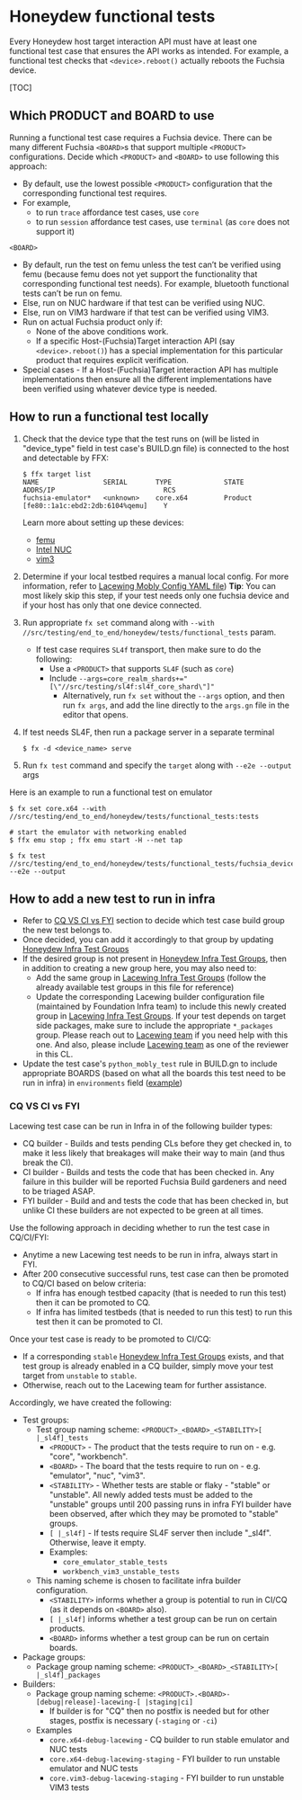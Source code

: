 # Honeydew functional tests

Every Honeydew host target interaction API must have at least one functional
test case that ensures the API works as intended. For example, a functional test
checks that `<device>.reboot()` actually reboots the Fuchsia device.

[TOC]

## Which PRODUCT and BOARD to use

Running a functional test case requires a Fuchsia device. There can be many
different Fuchsia `<BOARD>`s that support multiple `<PRODUCT>` configurations.
Decide which `<PRODUCT>` and `<BOARD>` to use following this approach:
* By default, use the lowest possible `<PRODUCT>` configuration that the
corresponding functional test requires.
* For example,
  * to run `trace` affordance test cases, use `core`
  * to run `session` affordance test cases, use `terminal` (as `core` does not
    support it)

`<BOARD>`
* By default, run the test on femu unless the test can’t be verified using femu
(because femu does not yet support the functionality that corresponding
functional test needs). For example, bluetooth functional tests can’t be run on
femu.
* Else, run on NUC hardware if that test can be verified using NUC.
* Else, run on VIM3 hardware if that test can be verified using VIM3.
* Run on actual Fuchsia product only if:
  * None of the above conditions work.
  * If a specific Host-(Fuchsia)Target interaction API (say `<device>.reboot()`)
    has a special implementation for this particular product that requires
    explicit verification.
* Special cases - If a Host-(Fuchsia)Target interaction API has multiple
  implementations then ensure all the different implementations have been
  verified using whatever device type is needed.

## How to run a functional test locally

1. Check that the device type that the test runs on (will be listed in
"device_type" field in test case's BUILD.gn file) is connected to the host and
detectable by FFX:

    ```shell
    $ ffx target list
    NAME                SERIAL       TYPE             STATE      ADDRS/IP                           RCS
    fuchsia-emulator*   <unknown>    core.x64         Product    [fe80::1a1c:ebd2:2db:6104%qemu]    Y
    ```

    Learn more about setting up these devices:
      * [femu](https://fuchsia.dev/fuchsia-src/get-started/set_up_femu)
      * [Intel NUC](https://fuchsia.dev/fuchsia-src/development/hardware/intel_nuc)
      * [vim3](https://fuchsia.dev/fuchsia-src/development/hardware/khadas-vim3)

2. Determine if your local testbed requires a manual local config. For more
information, refer to [Lacewing Mobly Config YAML file](../../../README.md#Mobly-Config-YAML-File))
**Tip**: You can most likely skip this step, if your test needs only one fuchsia
device and if your host has only that one device connected.

3. Run appropriate `fx set` command along with
   `--with //src/testing/end_to_end/honeydew/tests/functional_tests` param.
    * If test case requires `SL4f` transport, then make sure to do the following:
      * Use a `<PRODUCT>` that supports `SL4F` (such as `core`)
      * Include `--args=core_realm_shards+="[\"//src/testing/sl4f:sl4f_core_shard\"]"`
        * Alternatively, run `fx set` without the `--args` option, and then run
        `fx args`, and add the line directly to the `args.gn` file in the editor
        that opens.

4. If test needs SL4F, then run a package server in a separate terminal
    ```shell
    $ fx -d <device_name> serve
    ```

5. Run `fx test` command and specify the `target` along with `--e2e --output`
   args

  Here is an example to run a functional test on emulator
  ```shell
  $ fx set core.x64 --with //src/testing/end_to_end/honeydew/tests/functional_tests:tests

  # start the emulator with networking enabled
  $ ffx emu stop ; ffx emu start -H --net tap

  $ fx test //src/testing/end_to_end/honeydew/tests/functional_tests/fuchsia_device_tests/test_fuchsia_device:x64_emu_test --e2e --output
  ```

## How to add a new test to run in infra

* Refer to [CQ VS CI vs FYI](#CQ-VS-CI-vs-FYI) section to decide which test case
build group the new test belongs to.
* Once decided, you can add it accordingly to that group by updating
[Honeydew Infra Test Groups]
* If the desired group is not present in [Honeydew Infra Test Groups], then in
  addition to creating a new group here, you may also need to:
  * Add the same group in [Lacewing Infra Test Groups] (follow the already
    available test groups in this file for reference)
  * Update the corresponding Lacewing builder configuration file (maintained by
    Foundation Infra team) to include this newly created group in
    [Lacewing Infra Test Groups]. If your test depends on target side packages,
    make sure to include the appropriate `*_packages` group. Please reach out to
    [Lacewing team] if you need help with this one. And also, please include
    [Lacewing team] as one of the reviewer in this CL.
* Update the test case's `python_mobly_test` rule in BUILD.gn to include
  appropriate BOARDS (based on what all the boards this test need to be run in
  infra) in `environments` field ([example](../../../examples/test_soft_reboot/BUILD.gn))

### CQ VS CI vs FYI

Lacewing test case can be run in Infra in of the following builder types:
* CQ builder - Builds and tests pending CLs before they get checked in, to make
  it less likely that breakages will make their way to main (and thus break the
  CI).
* CI builder - Builds and tests the code that has been checked in. Any failure
  in this builder will be reported Fuchsia Build gardeners and need to be
  triaged ASAP.
* FYI builder - Build and and tests the code that has been checked in, but
  unlike CI these builders are not expected to be green at all times.

Use the following approach in deciding whether to run the test case in CQ/CI/FYI:
* Anytime a new Lacewing test needs to be run in infra, always start in FYI.
* After 200 consecutive successful runs, test case can then be promoted to CQ/CI
  based on below criteria:
  * If infra has enough testbed capacity (that is needed to run this test) then
    it can be promoted to CQ.
  * If infra has limited testbeds (that is needed to run this test) to run this
    test then it can be promoted to CI.

Once your test case is ready to be promoted to CI/CQ:
* If a corresponding `stable`
  [Honeydew Infra Test Groups][Honeydew Infra Test Groups] exists, and that
  test group is already enabled in a CQ builder, simply move your test target
  from `unstable` to `stable`.
* Otherwise, reach out to the Lacewing team for further assistance.

Accordingly, we have created the following:
* Test groups:
  * Test group naming scheme: `<PRODUCT>_<BOARD>_<STABILITY>[ |_sl4f]_tests`
    * `<PRODUCT>` - The product that the tests require to run on - e.g. "core",
        "workbench".
    * `<BOARD>` - The board that the tests require to run on - e.g. "emulator",
        "nuc", "vim3".
    * `<STABILITY>` - Whether tests are stable or flaky - "stable" or "unstable".
        All newly added tests must be added to the "unstable" groups until 200
        passing runs in infra FYI builder have been observed, after which they
        may be promoted to "stable" groups.
    * `[ |_sl4f]` - If tests require SL4F server then include "_sl4f".
        Otherwise, leave it empty.
    * Examples:
      * `core_emulator_stable_tests`
      * `workbench_vim3_unstable_tests`
  * This naming scheme is chosen to facilitate infra builder configuration.
    * `<STABILITY>` informs whether a group is potential to run in CI/CQ
        (as it depends on `<BOARD>` also).
    * `[ |_sl4f]` informs whether a test group can be run on certain products.
    * `<BOARD>` informs whether a test group can be run on certain boards.
* Package groups:
  * Package group naming scheme: `<PRODUCT>_<BOARD>_<STABILITY>[ |_sl4f]_packages`
* Builders:
  * Package group naming scheme: `<PRODUCT>.<BOARD>-[debug|release]-lacewing-[ |staging|ci]`
    * If builder is for "CQ" then no postfix is needed but for other stages,
      postfix is necessary (`-staging` or `-ci`)
  * Examples
    * `core.x64-debug-lacewing` - CQ builder to run stable emulator and NUC tests
    * `core.x64-debug-lacewing-staging` - FYI builder to run unstable emulator and NUC tests
    * `core.vim3-debug-lacewing-staging` - FYI builder to run unstable VIM3 tests


[Honeydew Infra Test Groups]: BUILD.gn

[Lacewing Infra Test Groups]: ../../../BUILD.gn

[Lacewing team]: ../../../OWNERS
